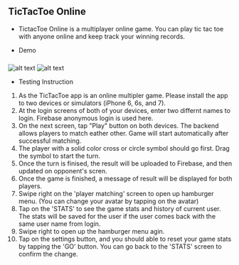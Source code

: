 ## TicTacToe Online
* TictacToe Online is a multiplayer online game. You can play tic tac toe with anyone online and keep track your winning records.

* Demo
###
![alt text](https://github.com/imweihuang/tic-tac-toe-online/blob/master/gifs/tic-tac-toe-gif-1.gif)
![alt text](https://github.com/imweihuang/tic-tac-toe-online/blob/master/gifs/tic-tac-toe-gif-2.gif)

* Testing Instruction
1. As the TicTacToe app is an online multipler game. Please install the app to two devices or simulators (iPhone 6, 6s, and 7).
2. At the login screens of both of your devices, enter two differnt names to login. Firebase anonymous login is used here.
3. On the next screen, tap "Play" button on both devices. The backend allows players to match eather other. Game will start automatically after successful matching.
4. The player with a solid color cross or circle symbol should go first. Drag the symbol to start the turn.
5. Once the turn is finised, the result will be uploaded to Firebase, and then updated on opponent's scren. 
6. Once the game is finished, a message of result will be displayed for both players.
7. Swipe right on the 'player matching' screen to open up hamburger menu. (You can change your avatar by tapping on the avatar)
8. Tap on the 'STATS' to see the game stats and history of current user. The stats will be saved for the user if the user comes back with the same user name from login.
9. Swipe right to open up the hamburger menu agin.
10. Tap on the settings button, and you should able to reset your game stats by tapping the 'GO' button. You can go back to the 'STATS' screen to confirm the change.
